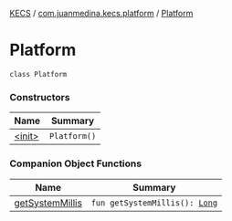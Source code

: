 [KECS](../../index.md) / [com.juanmedina.kecs.platform](../index.md) / [Platform](./index.md)

# Platform

`class Platform`

### Constructors

| Name | Summary |
|---|---|
| [&lt;init&gt;](-init-.md) | `Platform()` |

### Companion Object Functions

| Name | Summary |
|---|---|
| [getSystemMillis](get-system-millis.md) | `fun getSystemMillis(): `[`Long`](https://kotlinlang.org/api/latest/jvm/stdlib/kotlin/-long/index.html) |

